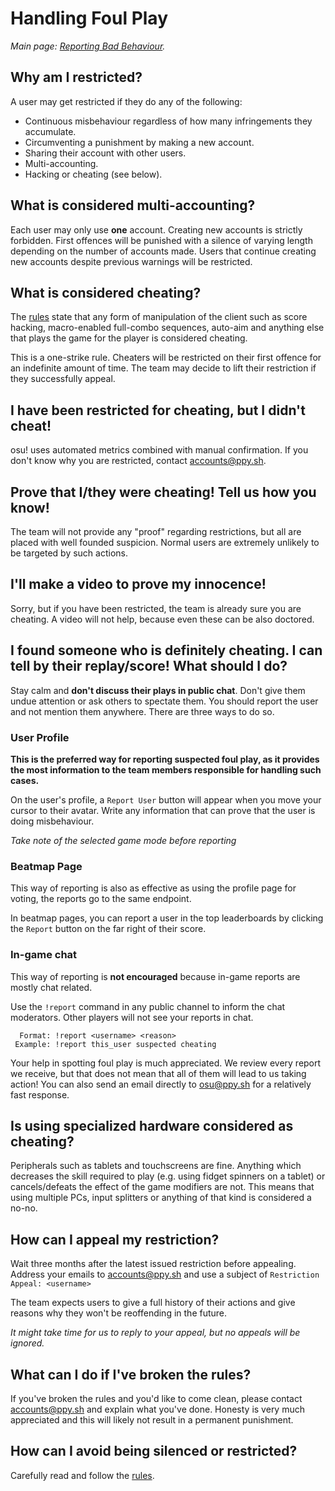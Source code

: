 # Handling Foul Play

*Main page: [Reporting Bad Behaviour](/wiki/Reporting_Bad_Behaviour).*

## Why am I restricted?

A user may get restricted if they do any of the following:

- Continuous misbehaviour regardless of how many infringements they accumulate.
- Circumventing a punishment by making a new account.
- Sharing their account with other users.
- Multi-accounting.
- Hacking or cheating (see below).

## What is considered multi-accounting?

Each user may only use **one** account. Creating new accounts is strictly forbidden. First offences will be punished with a silence of varying length depending on the number of accounts made. Users that continue creating new accounts despite previous warnings will be restricted.

## What is considered cheating?

The [rules](/wiki/Rules) state that any form of manipulation of the client such as score hacking, macro-enabled full-combo sequences, auto-aim and anything else that plays the game for the player is considered cheating.

This is a one-strike rule. Cheaters will be restricted on their first offence for an indefinite amount of time. The team may decide to lift their restriction if they successfully appeal.

## I have been restricted for cheating, but I didn't cheat!

osu! uses automated metrics combined with manual confirmation. If you don't know why you are restricted, contact <accounts@ppy.sh>.

## Prove that I/they were cheating! Tell us how you know!

The team will not provide any "proof" regarding restrictions, but all are placed with well founded suspicion. Normal users are extremely unlikely to be targeted by such actions.

## I'll make a video to prove my innocence!

Sorry, but if you have been restricted, the team is already sure you are cheating. A video will not help, because even these can be also doctored.

## I found someone who is definitely cheating. I can tell by their replay/score! What should I do?

Stay calm and **don't discuss their plays in public chat**. Don't give them undue attention or ask others to spectate them. You should report the user and not mention them anywhere. There are three ways to do so.

### User Profile

**This is the preferred way for reporting suspected foul play, as it provides the most information to the team members responsible for handling such cases.**

On the user's profile, a `Report User` button will appear when you move your cursor to their avatar. Write any information that can prove that the user is doing misbehaviour.

*Take note of the selected game mode before reporting*

### Beatmap Page

This way of reporting is also as effective as using the profile page for voting, the reports go to the same endpoint.

In beatmap pages, you can report a user in the top leaderboards by clicking the `Report` button on the far right of their score.

### In-game chat

This way of reporting is **not encouraged** because in-game reports are mostly chat related.

Use the `!report` command in any public channel to inform the chat moderators. Other players will not see your reports in chat.

      Format: !report <username> <reason>
     Example: !report this_user suspected cheating
    

Your help in spotting foul play is much appreciated. We review every report we receive, but that does not mean that all of them will lead to us taking action! You can also send an email directly to <osu@ppy.sh> for a relatively fast response.

## Is using specialized hardware considered as cheating?

Peripherals such as tablets and touchscreens are fine. Anything which decreases the skill required to play (e.g. using fidget spinners on a tablet) or cancels/defeats the effect of the game modifiers are not. This means that using multiple PCs, input splitters or anything of that kind is considered a no-no.

## How can I appeal my restriction?

Wait three months after the latest issued restriction before appealing. Address your emails to <accounts@ppy.sh> and use a subject of `Restriction Appeal: <username>`

The team expects users to give a full history of their actions and give reasons why they won't be reoffending in the future.

*It might take time for us to reply to your appeal, but no appeals will be ignored.*

## What can I do if I've broken the rules?

If you've broken the rules and you'd like to come clean, please contact <accounts@ppy.sh> and explain what you've done. Honesty is very much appreciated and this will likely not result in a permanent punishment.

## How can I avoid being silenced or restricted?

Carefully read and follow the [rules](/wiki/Rules).
